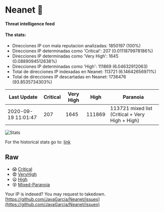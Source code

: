 # Neanet :hocho:
#### Threat intelligence feed
#### The stats:

- Direcciones IP con mala reputacion analizadas: 1850197 (100%)
- Direcciones IP determinadas como 'Critical':  207 (0.0111879978186%)
- Direcciones IP determinadas como 'Very High':  1645 (0.0889094512638%)
- Direcciones IP determinadas como 'High':  111869 (6.04632912063)
- Total de direcciones IP indexadas en Neanet:  113721 (6.14642656971%)
- Total de direcciones IP descartadas en Neanet:  1736476 (93.8535734303%)

| Last Update | Critical | Very High | High | Paranoia |
| --- | --- | --- | --- | --- |
| 2020-09-19 11:01:47 | 207 | 1645 | 111869 | 113721 mixed list (Critical + Very High + High)|

![Stats](https://docs.google.com/spreadsheets/d/e/2PACX-1vSnaNMIXVabIpDJjufMlzH7poXnshF3mgd8Is1g9ytUEzVsP5my4Trn8f-xkoLLQ38xpL3HtmUexLo6/pubchart?oid=501124687&format=image)

For the historical stats go to: [link](/stats.csv)
## Raw
- :scream: [Critical](https://raw.githubusercontent.com/JavaGarcia/Neanet/master/blacklists/neanet_critical.txt)
- :fearful: [VeryHigh](https://raw.githubusercontent.com/JavaGarcia/Neanet/master/blacklists/neanet_veryHigh.txtt)
- :frowning: [High](https://raw.githubusercontent.com/JavaGarcia/Neanet/master/blacklists/neanet_high.txt)
- :dizzy_face: [Mixed-Paranoia](https://raw.githubusercontent.com/JavaGarcia/Neanet/master/blacklists/neanet_all.txt)


Your IP is indexed? You may request to takedown. [https://github.com/JavaGarcia/Neanet/issues](https://github.com/JavaGarcia/Neanet/issues)



































































































































































































































































































































































































































































































































































































































































































































































































































































































































